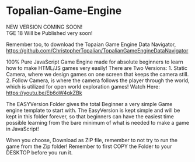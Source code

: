 # Topalian-Game-Engine<br>
NEW VERSION COMING SOON! <br>
TGE 18 Will be Published very soon! <br>

Remember too, to download the Topaian Game Engine Data Navigator, https://github.com/ChristopherTopalian/TopalianGameEngineDataNavigator

100% Pure JavaScript Game Engine made for absolute beginners to learn how to make HTML/JS games very easily! There are Two Versions: 1. Static Camera, where we design games on one screen that keeps the camera still. 2. Follow Camera,  is where the camera follows the player through the world, which is utilized for open world exploration games! Watch Here:  https://youtu.be/Eb6oW4gkZBk

The EASYVersion Folder gives the total Beginner a very simple Game engine template to start with.
The EasyVersion is kept simple and will be kept in this folder forever, so that beginners can have the easiest time possible learning from the bare minimum of what is needed to make a game in JavaScript!
 
When you choose, Download as ZIP file, remember to not try to run the game from the Zip folder!
Remember to first COPY the Folder to your DESKTOP before you run it.
